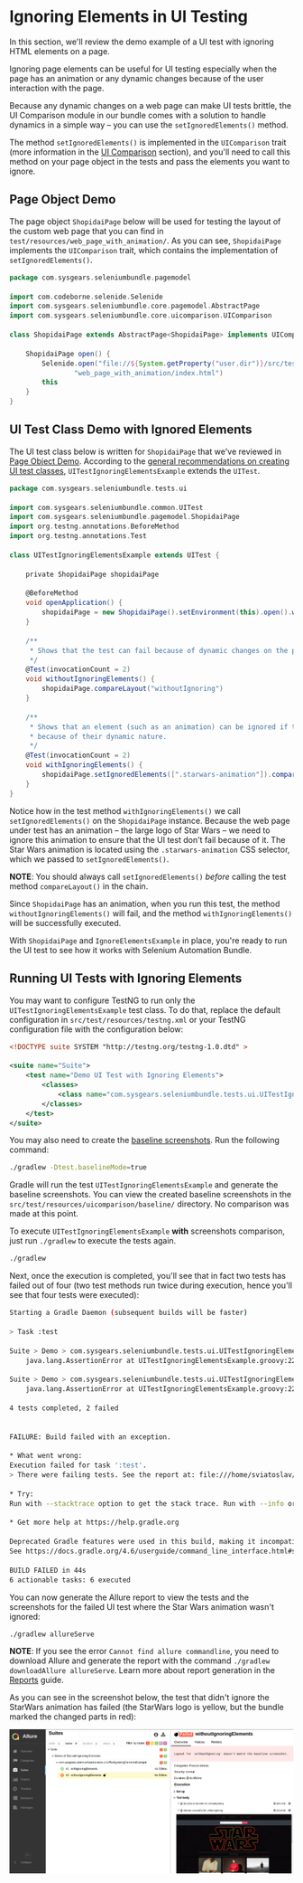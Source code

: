 # Ignoring Elements in UI Testing

In this section, we'll review the demo example of a UI test with ignoring HTML elements on a page.

Ignoring page elements can be useful for UI testing especially when the page has an animation or any dynamic changes
because of the user interaction with the page.

Because any dynamic changes on a web page can make UI tests brittle, the UI Comparison module in our bundle comes with a
solution to handle dynamics in a simple way &ndash; you can use the `setIgnoredElements()` method.

The method `setIgnoredElements()` is implemented in the `UIComparison` trait (more information in the [UI Comparison]
section), and you'll need to call this method on your page object in the tests and pass the elements you want to ignore.

## Page Object Demo

The page object `ShopidaiPage` below will be used for testing the layout of the custom web page that you can find in
`test/resources/web_page_with_animation/`. As you can see, `ShopidaiPage` implements the `UIComparison` trait, which
contains the implementation of `setIgnoredElements()`.

```groovy
package com.sysgears.seleniumbundle.pagemodel

import com.codeborne.selenide.Selenide
import com.sysgears.seleniumbundle.core.pagemodel.AbstractPage
import com.sysgears.seleniumbundle.core.uicomparison.UIComparison

class ShopidaiPage extends AbstractPage<ShopidaiPage> implements UIComparison<ShopidaiPage> {

    ShopidaiPage open() {
        Selenide.open("file://${System.getProperty("user.dir")}/src/test/resources/" +
                "web_page_with_animation/index.html")
        this
    }
}
```

## UI Test Class Demo with Ignored Elements

The UI test class below is written for `ShopidaiPage` that we've reviewed in [Page Object Demo](#page-object-demo).
According to the [general recommendations on creating UI test classes], `UITestIgnoringElementsExample` extends the
`UITest`.

```groovy
package com.sysgears.seleniumbundle.tests.ui

import com.sysgears.seleniumbundle.common.UITest
import com.sysgears.seleniumbundle.pagemodel.ShopidaiPage
import org.testng.annotations.BeforeMethod
import org.testng.annotations.Test

class UITestIgnoringElementsExample extends UITest {

    private ShopidaiPage shopidaiPage

    @BeforeMethod
    void openApplication() {
        shopidaiPage = new ShopidaiPage().setEnvironment(this).open().waitForPageToLoadElements()
    }

    /**
     * Shows that the test can fail because of dynamic changes on the page.
     */
    @Test(invocationCount = 2)
    void withoutIgnoringElements() {
        shopidaiPage.compareLayout("withoutIgnoring")
    }

    /**
     * Shows that an element (such as an animation) can be ignored if they may affect test result
     * because of their dynamic nature.
     */
    @Test(invocationCount = 2)
    void withIgnoringElements() {
        shopidaiPage.setIgnoredElements([".starwars-animation"]).compareLayout("withIgnoring")
    }
}
```

Notice how in the test method `withIgnoringElements()` we call `setIgnoredElements()` on the `ShopidaiPage` instance.
Because the web page under test has an animation &ndash; the large logo of Star Wars &ndash; we need to ignore this
animation to ensure that the UI test don't fail because of it. The Star Wars animation is located using the
`.starwars-animation` CSS selector, which we passed to `setIgnoredElements()`.

**NOTE**: You should always call `setIgnoredElements()` _before_ calling the test method `compareLayout()` in the chain.

Since `ShopidaiPage` has an animation, when you run this test, the method `withoutIgnoringElements()` will fail, and the
method `withIgnoringElements()` will be successfully executed.

With `ShopidaiPage` and `IgnoreElementsExample` in place, you're ready to run the UI test to see how it works with
Selenium Automation Bundle.

## Running UI Tests with Ignoring Elements

You may want to configure TestNG to run only the `UITestIgnoringElementsExample` test class. To do that, replace the
default configuration in `src/test/resources/testng.xml` or your TestNG configuration file with the configuration below:

```xml
<!DOCTYPE suite SYSTEM "http://testng.org/testng-1.0.dtd" >

<suite name="Suite">
    <test name="Demo UI Test with Ignoring Elements">
        <classes>
            <class name="com.sysgears.seleniumbundle.tests.ui.UITestIgnoringElementsExample"/>
        </classes>
    </test>
</suite>
```

You may also need to create the [baseline screenshots]. Run the following command:

```bash
./gradlew -Dtest.baselineMode=true
```

Gradle will run the test `UITestIgnoringElementsExample` and generate the baseline screenshots. You can view the created
baseline screenshots in the `src/test/resources/uicomparison/baseline/` directory. No comparison was made at this point.

To execute `UITestIgnoringElementsExample` **with** screenshots comparison, just run `./gradlew` to execute the tests
again.

```bash
./gradlew
```

Next, once the execution is completed, you'll see that in fact two tests has failed out of four (two test methods run
twice during execution, hence you'll see that four tests were executed):

```bash
Starting a Gradle Daemon (subsequent builds will be faster)

> Task :test

Suite > Demo > com.sysgears.seleniumbundle.tests.ui.UITestIgnoringElementsExample.withoutIgnoringElements FAILED
    java.lang.AssertionError at UITestIgnoringElementsExample.groovy:22

Suite > Demo > com.sysgears.seleniumbundle.tests.ui.UITestIgnoringElementsExample.withoutIgnoringElements FAILED
    java.lang.AssertionError at UITestIgnoringElementsExample.groovy:22

4 tests completed, 2 failed


FAILURE: Build failed with an exception.

* What went wrong:
Execution failed for task ':test'.
> There were failing tests. See the report at: file:///home/sviatoslav/projects/selenium-automation-bundle/build/reports/tests/test/index.html

* Try:
Run with --stacktrace option to get the stack trace. Run with --info or --debug option to get more log output. Run with --scan to get full insights.

* Get more help at https://help.gradle.org

Deprecated Gradle features were used in this build, making it incompatible with Gradle 5.0.
See https://docs.gradle.org/4.6/userguide/command_line_interface.html#sec:command_line_warnings

BUILD FAILED in 44s
6 actionable tasks: 6 executed
```

You can now generate the Allure report to view the tests and the screenshots for the failed UI test where the Star Wars
animation wasn't ignored:

```bash
./gradlew allureServe
```

**NOTE**: If you see the error `Cannot find allure commandline`, you need to download Allure and generate the report
with the command `./gradlew downloadAllure allureServe`. Learn more about report generation in the [Reports] guide.

As you can see in the screenshot below, the test that didn't ignore the StarWars animation has failed (the StarWars logo
is yellow, but the bundle marked the changed parts in red):

<p align="center">
    <img src="../../images/selenium-automation-bundle-failed-ui-test-without-ignoring-starwars-animation.png" />
</p>

[ui comparison]: https://github.com/sysgears/selenium-automation-bundle/blob/master/docs/UI_Testing/UI_Comparison_Module.mdn
[general recommendations on creating ui test classes]: https://github.com/sysgears/selenium-automation-bundle/blob/master/docs/advanced/UI_Testing/General-Concept-and-Testing-Flow.md#General-Considerations-for-Writing-Test-Classes-for-UI-Tests.m
[baseline screenshots]: https://github.com/sysgears/selenium-automation-bundle/blob/docs/docs/fundamentals/UI%20Testing/Baseline%20Mode.md
[reports]: https://github.com/sysgears/selenium-automation-bundle/blob/docs/docs/fundamentals/Reporting.md